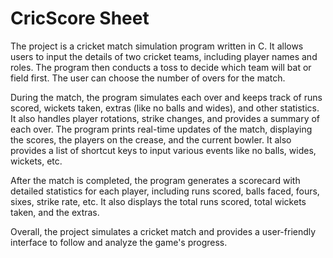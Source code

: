 # CricScore Sheet

The project is a cricket match simulation program written in C. It allows users to input the details of two cricket teams, including player names and roles. The program then conducts a toss to decide which team will bat or field first. The user can choose the number of overs for the match.

During the match, the program simulates each over and keeps track of runs scored, wickets taken, extras (like no balls and wides), and other statistics. It also handles player rotations, strike changes, and provides a summary of each over.
The program prints real-time updates of the match, displaying the scores, the players on the crease, and the current bowler. It also provides a list of shortcut keys to input various events like no balls, wides, wickets, etc.

After the match is completed, the program generates a scorecard with detailed statistics for each player, including runs scored, balls faced, fours, sixes, strike rate, etc. It also displays the total runs scored, total wickets taken, and the extras.

Overall, the project simulates a cricket match and provides a user-friendly interface to follow and analyze the game's progress.
